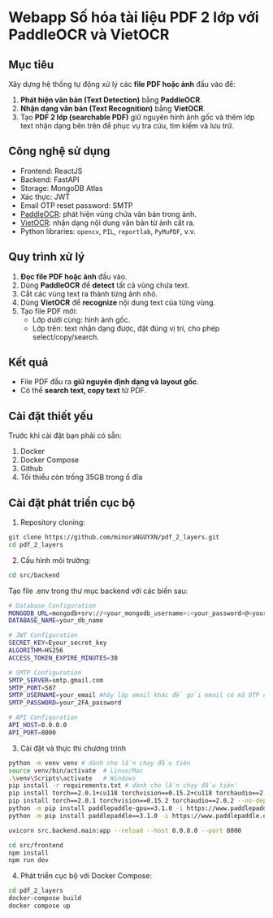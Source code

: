 # Webapp Số hóa tài liệu PDF 2 lớp với PaddleOCR và VietOCR

## Mục tiêu

Xây dựng hệ thống tự động xử lý các **file PDF hoặc ảnh** đầu vào để:

1. **Phát hiện văn bản (Text Detection)** bằng **PaddleOCR**.
2. **Nhận dạng văn bản (Text Recognition)** bằng **VietOCR**.
3. Tạo **PDF 2 lớp (searchable PDF)** giữ nguyên hình ảnh gốc và thêm lớp text nhận dạng bên trên để phục vụ tra cứu, tìm kiếm và lưu trữ.

## Công nghệ sử dụng
- Frontend: ReactJS
- Backend: FastAPI
- Storage: MongoDB Atlas
- Xác thực: JWT
- Email OTP reset password: SMTP
- [PaddleOCR](https://github.com/PaddlePaddle/PaddleOCR): phát hiện vùng chứa văn bản trong ảnh.
- [VietOCR](https://github.com/quanpn90/VietOCR): nhận dạng nội dung văn bản từ ảnh cắt ra.
- Python libraries: `opencv`, `PIL`, `reportlab`, `PyMuPDF`, v.v.

## Quy trình xử lý

1. **Đọc file PDF hoặc ảnh** đầu vào.
2. Dùng **PaddleOCR** để **detect** tất cả vùng chứa text.
3. Cắt các vùng text ra thành từng ảnh nhỏ.
4. Dùng **VietOCR** để **recognize** nội dung text của từng vùng.
5. Tạo file PDF mới:
   - Lớp dưới cùng: hình ảnh gốc.
   - Lớp trên: text nhận dạng được, đặt đúng vị trí, cho phép select/copy/search.

## Kết quả

- File PDF đầu ra **giữ nguyên định dạng và layout gốc**.
- Có thể **search text, copy text** từ PDF.

## Cài đặt thiết yếu
Trước khi cài đặt bạn phải có sẵn:
1. Docker
2. Docker Compose
3. Github
4. Tối thiểu còn trống 35GB trong ổ đĩa  

## Cài đặt phát triển cục bộ
1. Repository cloning:
```bash
git clone https://github.com/minoraNGUYXN/pdf_2_layers.git
cd pdf_2_layers
```  
2. Cấu hình môi trường:
```bash
cd src/backend
```
Tạo file .env trong thư mục backend với các biến sau:
```bash
# Database Configuration
MONGODB_URL=mongodb+srv://<your_mongodb_username>:<your_password>@<your_cluster_name>.mongodb.net
DATABASE_NAME=your_db_name

# JWT Configuration
SECRET_KEY=Eyour_secret_key
ALGORITHM=HS256
ACCESS_TOKEN_EXPIRE_MINUTES=30

# SMTP Configuration
SMTP_SERVER=smtp.gmail.com
SMTP_PORT=587
SMTP_USERNAME=your_email #hãy lập email khác để gửi email có mã OTP cho user khi reset password
SMTP_PASSWORD=your_2FA_password

# API Configuration
API_HOST=0.0.0.0
API_PORT=8000
``` 
3. Cài đặt và thực thi chương trình
```bash
python -m venv venv # dành cho lần chạy đầu tiên
source venv/bin/activate  # Linux/Mac
.\venv\Scripts\activate   # Windows
pip install -r requirements.txt # dành cho lần chạy đầu tiên'
pip install torch==2.0.1+cu118 torchvision==0.15.2+cu118 torchaudio==2.0.2+cu118 --no-deps -f https://download.pytorch.org/whl/cu118/torch_stable.html
pip install torch==2.0.1 torchvision==0.15.2 torchaudio==2.0.2 --no-deps
python -m pip install paddlepaddle-gpu==3.1.0 -i https://www.paddlepaddle.org.cn/packages/stable/cu118/
python -m pip install paddlepaddle==3.1.0 -i https://www.paddlepaddle.org.cn/packages/stable/cpu/

uvicorn src.backend.main:app --reload --host 0.0.0.0 --port 8000

cd src/frontend
npm install
npm run dev
```

4. Phát triển cục bộ với Docker Compose:
```bash
cd pdf_2_layers
docker-compose build
docker compose up
```

